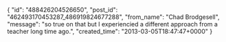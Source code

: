  {
   "id": "488426204526650",
   "post_id": "462493170453287_486919824677288",
   "from_name": "Chad Brodgesell",
   "message": "so true on that but I experiencied a different approach from a teacher long time ago.",
   "created_time": "2013-03-05T18:47:47+0000"
 }
